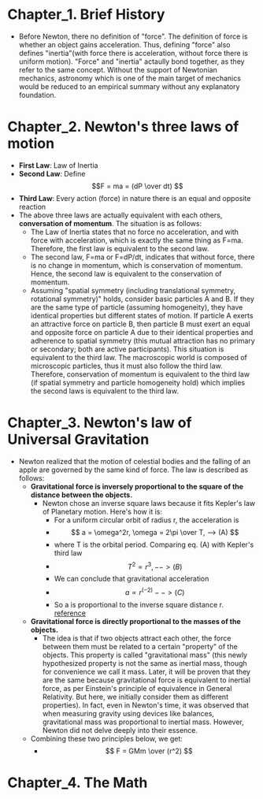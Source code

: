 # Chapter_1. Brief History
  * Before Newton, there no definition of "force". The definition of force is whether an object gains acceleration. Thus, defining "force" also defines "inertia"(with force there is acceleration, without force there is uniform motion). "Force" and "inertia" actaully bond together, as they refer to the same concept. Without the support of Newtonian mechanics, astronomy which is one of the main target of mechanics would be reduced to an empirical summary without any explanatory foundation.

# Chapter_2. Newton's three laws of motion
  * **First Law**: Law of Inertia
  * **Second Law**: Define $$F = ma = (dP \over dt) $$
  * **Third Law**: Every action (force) in nature there is an equal and opposite reaction
  * The above three laws are actually equivalent with each others, **conversation of momentum**. The situation is as follows:
    * The Law of Inertia states that no force no acceleration, and with force with acceleration, which is exactly the same thing as F=ma. Therefore, the first law is equivalent to the second law.
    * The second law, F=ma or F=dP/dt, indicates that without force, there is no change in momentum, which is conservation of momentum. Hence, the second law is equivalent to the conservation of momentum.
    * Assuming "spatial symmetry (including translational symmetry, rotational symmetry)" holds, consider basic particles A and B. If they are the same type of particle (assuming homogeneity), they have identical properties but different states of motion. If particle A exerts an attractive force on particle B, then particle B must exert an equal and opposite force on particle A due to their identical properties and adherence to spatial symmetry (this mutual attraction has no primary or secondary; both are active participants). This situation is equivalent to the third law. The macroscopic world is composed of microscopic particles, thus it must also follow the third law. Therefore, conservation of momentum is equivalent to the third law (if spatial symmetry and particle homogeneity hold) which implies the second laws is equivalent to the third law.

# Chapter_3. Newton's law of Universal Gravitation
  * Newton realized that the motion of celestial bodies and the falling of an apple are governed by the same kind of force. The law is described as follows:
    * **Gravitational force is inversely proportional to the square of the distance between the objects.**
      * Newton chose an inverse square laws because it fits Kepler's law of Planetary motion. Here's how it is:
        * For a uniform circular orbit of radius r, the acceleration is 
        * $$
          a = \omega^2r, \omega = 2\pi \over T, --> (A)
          $$
        * where T is the orbital period. Comparing eq. (A) with Kepler's third law
        * $$
          T^2 \propto r^3,  --> (B)
          $$
        * We can conclude that gravitational acceleration 
        * $$
          a \propto r^(-2)  --> (C)
          $$
        * So a is proportional to the inverse square distance r. [reference](https://physics.stackexchange.com/questions/128245/how-was-newton-able-to-guess-that-gravitational-force-is-inversely-proportional)
    * **Gravitational force is directly proportional to the masses of the objects.**
      * The idea is that if two objects attract each other, the force between them must be related to a certain "property" of the objects. This property is called "gravitational mass" (this newly hypothesized property is not the same as inertial mass, though for convenience we call it mass. Later, it will be proven that they are the same because gravitational force is equivalent to inertial force, as per Einstein's principle of equivalence in General Relativity. But here, we initially consider them as different properties). In fact, even in Newton's time, it was observed that when measuring gravity using devices like balances, gravitational mass was proportional to inertial mass. However, Newton did not delve deeply into their essence. 
    * Combining these two principles below, we get: 
      * $$
        F = GMm \over (r^2) 
        $$

# Chapter_4. The Math










